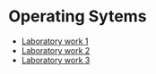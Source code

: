 # Operating Sytems


- [Laboratory work 1](Laboratory%20work%201/Readme.md)
- [Laboratory work 2](Laboratory%20work%202/Readme.md)
- [Laboratory work 3](Laboratory%20work%203/Readme.md)